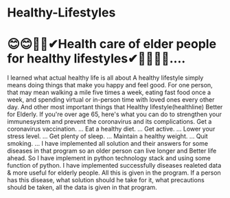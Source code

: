 # Healthy-Lifestyles
😊😊👨‍⚕️✔Health care of elder people for healthy lifestyles✔👨‍⚕️😊😊....
==========================================================================================================================================================================
I learned what actual healthy life is all about
A healthy lifestyle simply means doing things that make you happy and feel good. 
For one person, that may mean walking a mile five times a week, eating fast food once a week, and spending virtual or in-person time with loved ones every other day.
And other most important things that Healthy lifestyle(healthline) Better for Elderly. 
If you're over age 65, here's what you can do to strengthen your immunesystem and prevent the coronavirus and its complications. 
Get a coronavirus vaccination. ... 
Eat a healthy diet. ... 
Get active. ... 
Lower your stress level. ... 
Get plenty of sleep. ... 
Maintain a healthy weight. ... 
Quit smoking. ... 
I have implemented all solution and their answers for some diseases in that program so an older person can live longer and Better life ahead. 
So I have implement in python technology stack and using some function of python. 
I have implemented successfully diseases realeted data & more useful for elderly people. 
All this is given in the program. If a person has this disease, what solution should he take for it, what precautions should be taken, all the data is given in that program.

